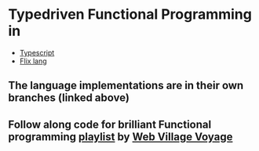 # Typedriven Functional Programming in
- [Typescript](https://github.com/fr33m0nk/functional-programming-typescript/tree/typescript)
- [Flix lang](https://github.com/fr33m0nk/functional-programming-typescript/tree/flix-lang)

## The language implementations are in their own branches (linked above)

## Follow along code for brilliant Functional programming [playlist](https://www.youtube.com/playlist?list=PLuPevXgCPUIMbCxBEnc1dNwboH6e2ImQo) by [Web Village Voyage](https://www.youtube.com/@webvv)

